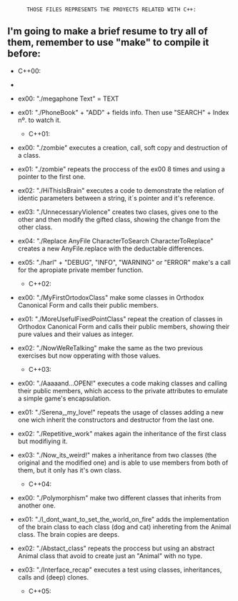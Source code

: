           THOSE FILES REPRESENTS THE PROYECTS RELATED WITH C++:

I'm going to make a brief resume to try all of them, remember to use "make" to compile it before:
-


  
  * C++00:

  * 
     
- ex00: "./megaphone Text" = TEXT
- ex01: "./PhoneBook" + "ADD" + fields info. Then use "SEARCH" + Index nº. to watch it.

  * C++01:

 - ex00: "./zombie" executes a creation, call, soft copy and destruction of a class.
 - ex01: "./zombie" repeats the proccess of the ex00 8 times and using a pointer to the first one.
 - ex02: "./HiThisIsBrain" executes a code to demonstrate the relation of identic parameters between a string, it´s pointer and it's reference.
 - ex03: "./UnnecessaryViolence" creates two clases, gives one to the other and then modify the gifted class, showing the change from the other class.
 - ex04: "./Replace AnyFile CharacterToSearch CharacterToReplace" creates a new AnyFile.replace with the deductable differences.
 - ex05: "./harl" + "DEBUG", "INFO", "WARNING" or "ERROR" make's a call for the apropiate private member function.

   * C++02:
  
- ex00: "./MyFirstOrtodoxClass" make some classes in Orthodox Canonical Form and calls their public members.
- ex01: "./MoreUsefulFixedPointClass" repeat the creation of classes in Orthodox Canonical Form and calls their public members, showing their pure values and their values as integer.
- ex02: "./NowWeReTalking" make the same as the two previous exercises but now opperating with those values.

   * C++03:

- ex00: "./Aaaaand...OPEN\!" executes a code making classes and calling their public members, which access to the private attributes to emulate a simple game's encapsulation.
- ex01: "./Serena,_my_love\!" repeats the usage of classes adding a new one wich inherit the constructors and destructor from the last one.
- ex02: "./Repetitive_work" makes again the inheritance of the first class but modifiying it.
- ex03: "./Now_its_weird\!" makes a inheritance from two classes (the original and the modified one) and is able to use members from both of them, but it only has it's own class.

  * C++04:
 
- ex00: "./Polymorphism" make two different classes that inherits from another one.
- ex01: "./I_dont_want_to_set_the_world_on_fire" adds the implementation of the brain class to each class (dog and cat) inhereting from the Animal class. The brain copies are deeps.
- ex02: "./Abstact_class" repeats the proccess but using an abstract Animal class that avoid to create just an "Animal" with no type.
- ex03: "./Interface_recap" executes a test using classes, inheritances, calls and (deep) clones.

  * C++05:
 
  
   
